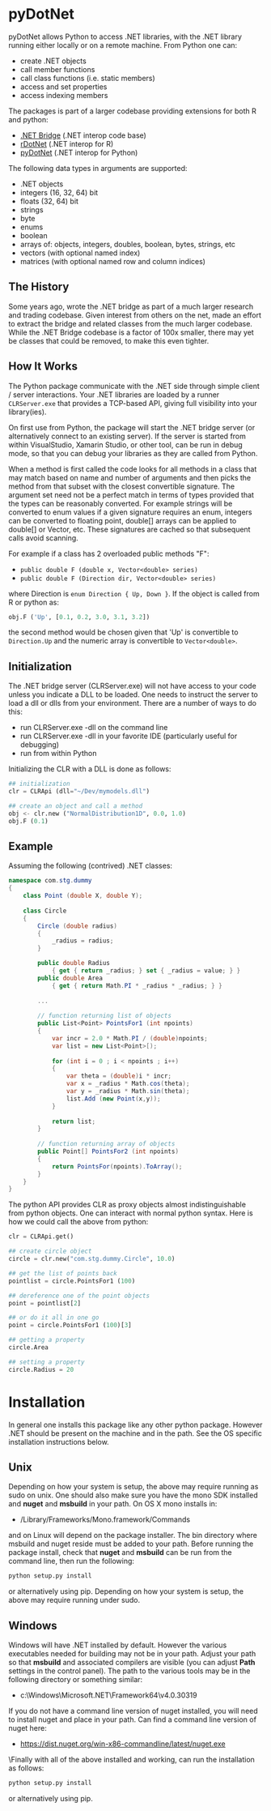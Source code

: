 # pyDotNet
pyDotNet allows Python  to access .NET libraries, with the .NET library running either locally or on a remote machine. From Python one can:

- create .NET objects
- call member functions
- call class functions (i.e. static members)
- access and set properties
- access indexing members

The packages is part of a larger codebase providing extensions for both R and python:

- [.NET Bridge](https://github.com/tr8dr/.Net-Bridge/) (.NET interop code base)
- [rDotNet](https://github.com/tr8dr/.Net-Bridge/tree/master/src/R/rDotNet) (.NET interop for R)
- [pyDotNet](https://github.com/tr8dr/.Net-Bridge/tree/master/src/Python/pyDotNet) (.NET interop for Python)

The following data types in arguments are supported:

- .NET objects
- integers (16, 32, 64) bit
- floats (32, 64) bit
- strings
- byte
- enums
- boolean
- arrays of: objects, integers, doubles, boolean, bytes, strings, etc
- vectors (with optional named index)
- matrices (with optional named row and column indices)

## The History
Some years ago, wrote the .NET bridge as part of a much larger research and trading codebase.  Given interest from others on the net, made an effort to extract the bridge and related classes from the much larger codebase.   While the .NET Bridge codebase is a factor of 100x smaller, there may yet be classes that could be removed, to make this even tighter.

## How It Works
The Python package communicate with the .NET side through simple client / server interactions.  Your .NET libraries are loaded by a runner ```CLRServer.exe``` that provides a TCP-based API, giving full visibility into your library(ies). 

On first use from Python, the package will start the .NET bridge server (or alternatively connect to an existing server).  If the server is started from within VisualStudio, Xamarin Studio, or other tool, can be run in debug mode, so that you can debug your libraries as they are called from  Python.

When a method is first called the code looks for all methods in a class that may match based on name and number of arguments and then picks the method from that subset with the closest convertible signature.  The argument set need not be a perfect match in terms of types provided that the types can be reasonably converted.   For example strings will be converted to enum values if a given signature requires an enum, integers can be converted to floating point, double[] arrays can be applied to double[] or Vector<double>, etc.  These signatures are cached so that subsequent calls avoid scanning.

For example if a class has 2 overloaded public methods "F":

- ```public double F (double x, Vector<double> series)```
- ```public double F (Direction dir, Vector<double> series)```

where Direction is ```enum Direction { Up, Down }```.  If the object is called from R or python as:

```python
obj.F ('Up', [0.1, 0.2, 3.0, 3.1, 3.2])
```
the second method would be chosen given that 'Up' is convertible to ```Direction.Up``` and the numeric array is convertible to ```Vector<double>```.

## Initialization
The .NET bridge server (CLRServer.exe) will not have access to your code unless you indicate a DLL to be loaded.  One needs to instruct the server to load a dll or dlls from your environment.  There are a number of ways to do this:

- run CLRServer.exe -dll <path to your dll> on the command line 
- run CLRServer.exe -dll <path to your dll> in your favorite IDE (particularly useful for debugging)
- run from within Python


Initializing the CLR with a DLL is done as follows:

```python
## initialization
clr = CLRApi (dll="~/Dev/mymodels.dll")

## create an object and call a method
obj <- clr.new ("NormalDistribution1D", 0.0, 1.0)
obj.F (0.1)

```


## Example
Assuming the following (contrived) .NET classes:
```C#
namespace com.stg.dummy 
{
    class Point (double X, double Y);
    
    class Circle
    {
        Circle (double radius)
        {
            _radius = radius;
        }

        public double Radius 
            { get { return _radius; } set { _radius = value; } }
        public double Area 
            { get { return Math.PI * _radius * _radius; } }
            
        ...
            
        // function returning list of objects
        public List<Point> PointsFor1 (int npoints)
        {
            var incr = 2.0 * Math.PI / (double)npoints;
            var list = new List<Point>[);
            
            for (int i = 0 ; i < npoints ; i++)
            {
                var theta = (double)i * incr;
                var x = _radius * Math.cos(theta);
                var y = _radius * Math.sin(theta);
                list.Add (new Point(x,y));
            }
            
            return list;
        }
        
        // function returning array of objects
        public Point[] PointsFor2 (int npoints)
        {
            return PointsFor(npoints).ToArray();
        }        
    }
}

```

The python API provides CLR as proxy objects almost indistinguishable from python objects.  One can interact with normal python syntax.  Here is how we could call the above from python:
```python
clr = CLRApi.get()

## create circle object
circle = clr.new("com.stg.dummy.Circle", 10.0)

## get the list of points back
pointlist = circle.PointsFor1 (100)

## dereference one of the point objects
point = pointlist[2]

## or do it all in one go
point = circle.PointsFor1 (100)[3]

## getting a property
circle.Area

## setting a property
circle.Radius = 20
```

# Installation
In general one installs this package like any other python package.
However .NET should be present on the machine and in the path.  See
the OS specific installation instructions below.

## Unix
Depending on how your system is setup, the above may require running
as sudo on unix.  One should also make sure you have the mono SDK installed
and **nuget** and **msbuild** in your path.   On OS X mono installs in:

- /Library/Frameworks/Mono.framework/Commands

and on Linux will depend on the package installer.  The  bin directory
where msbuild and nuget reside must be added to your path.  Before
running the package install, check that **nuget** and **msbuild**
can be run from the command line, then run the following:

```sh
python setup.py install
```
or alternatively using pip. Depending on how your system is setup, the above may require
running under sudo. 


## Windows
Windows will have .NET installed by default.  However the various executables
needed for building may not be in your path.  Adjust your path so that
 **msbuild** and associated compilers are visible (you can adjust
 **Path** settings in the control panel).  The path to the various
 tools may be in the following directory or something similar:

- c:\Windows\Microsoft.NET\Framework64\v4.0.30319

If you do not have a command line version of nuget installed, you will need to install nuget
and place in your path.  Can find a command line version of nuget here:

- https://dist.nuget.org/win-x86-commandline/latest/nuget.exe

\Finally with all of the above installed and working, can run the installation as follows:

```sh
python setup.py install
```
or alternatively using pip.



